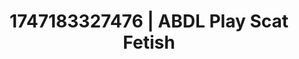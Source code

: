 ---
categories:
- Delicate restraint
- Virtual reality
- AI sensuality
- Deep gaze
- Deepthroat
image: /assets/images/1747183327476.png
layout: post
seo:
  description: Featured content with sensual Scat Fetish, ABDL Play. HD images available.
  keywords: Scat Fetish, ABDL Play
  og_image: /assets/images/1747183327476.png
  schema_type: VisualArtwork
tags:
- ABDL Play
- '#1747183327476'
- Scat Fetish
title: 1747183327476 | ABDL Play Scat Fetish
---